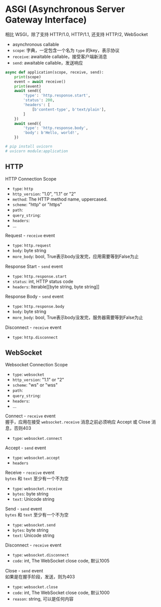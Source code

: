 # ASGI (Asynchronous Server Gateway Interface)

相比 WSGI，除了支持 HTTP/1.0, HTTP/1.1, 还支持 HTTP/2, WebSocket

- asynchronous callable
- `scope`: 字典，一定包含一个名为 `type` 的key，表示协议
- `receive`: awaitable callable，接受客户端新消息
- `send`: awaitable callable，发送响应

```python
async def application(scope, receive, send):
    print(scope)
    event = await receive()
    print(event)
    await send({
        'type': 'http.response.start',
        'status': 200,
        'headers': [
            [b'content-type', b'text/plain'],
        ]
    })
    await send({
        'type': 'http.response.body',
        'body': b'Hello, world!',
    })

# pip install uvicorn
# uvicorn module:application
```

## HTTP

HTTP Connection Scope
- `type`: `http`
- `http_version`: "1.0", "1.1" or "2"
- `method`: The HTTP method name, uppercased.
- `scheme`: "http" or "https"
- `path`:
- `query_string`:
- `headers`:
- ...

Request - `receive` event
- `type`: `http.request`
- `body`: byte string
- `more_body`: bool, True表示body没发完，应用需要等到False为止

Response Start - `send` event
- `type`: `http.response.start`
- `status`: int, HTTP status code
- `headers`: Iterable[[byte string, byte string]]

Response Body - `send` event
- `type`: `http.response.body`
- `body`: byte string
- `more_body`: bool, True表示body没发完，服务器需要等到False为止

Disconnect - `receive` event
- `type`: `http.disconnect`

## WebSocket

Websocket Connection Scope
- `type`: `websocket`
- `http_version`: "1.1" or "2"
- `scheme`: "ws" or "wss"
- `path`:
- `query_string`:
- `headers`:
- ...

Connect - `receive` event  
握手，应用在接受 `websocket.receive` 消息之前必须响应 Accept 或 Close 消息，否则403
- `type`: `websocket.connect`

Accept - `send` event
- `type`: `websocket.accept`
- `headers`

Receive - `receive` event  
`bytes` 和 `text` 至少有一个不为空
- `type`: `websocket.receive`
- `bytes`: byte string
- `text`: Unicode string

Send - `send` event  
`bytes` 和 `text` 至少有一个不为空
- `type`: `websocket.send`
- `bytes`: byte string
- `text`: Unicode string

Disconnect - `receive` event
- `type`: `websocket.disconnect`
- `code`: int, The WebSocket close code, 默认1005

Close - `send` event  
如果是在握手阶段，发送，则为403
- `type`: `websocket.close`
- `code`: int, The WebSocket close code, 默认1000
- `reason`: string, 可以是任何内容
